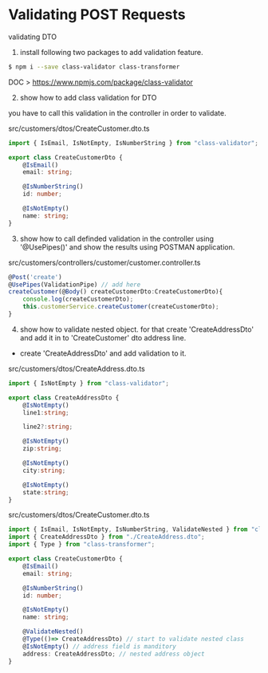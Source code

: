 # Validating POST Requests

validating DTO  

1. install following two packages to add validation feature.   

```bash
$ npm i --save class-validator class-transformer
```

DOC > https://www.npmjs.com/package/class-validator


2. show how to add class validation for DTO   

you have to call this validation in the controller in order to validate.    

src/customers/dtos/CreateCustomer.dto.ts
```ts
import { IsEmail, IsNotEmpty, IsNumberString } from "class-validator";

export class CreateCustomerDto {
    @IsEmail()
    email: string;

    @IsNumberString()
    id: number;

    @IsNotEmpty()
    name: string;
}
```

3. show how to call definded validation in the controller using '@UsePipes()' and show the results using POSTMAN application.    

src/customers/controllers/customer/customer.controller.ts
```ts
@Post('create')
@UsePipes(ValidationPipe) // add here
createCustomer(@Body() createCustomerDto:CreateCustomerDto){
    console.log(createCustomerDto);
    this.customerService.createCustomer(createCustomerDto);
}
```

4. show how to validate nested object. for that create 'CreateAddressDto' and add it in to 'CreateCustomer' dto address line.  

* create 'CreateAddressDto' and add validation to it.    

src/customers/dtos/CreateAddress.dto.ts
```ts
import { IsNotEmpty } from "class-validator";

export class CreateAddressDto {
    @IsNotEmpty()
    line1:string;

    line2?:string;

    @IsNotEmpty()
    zip:string;

    @IsNotEmpty()
    city:string;

    @IsNotEmpty()
    state:string;
}
```

src/customers/dtos/CreateCustomer.dto.ts
```ts
import { IsEmail, IsNotEmpty, IsNumberString, ValidateNested } from "class-validator";
import { CreateAddressDto } from "./CreateAddress.dto";
import { Type } from "class-transformer";

export class CreateCustomerDto {
    @IsEmail()
    email: string;

    @IsNumberString()
    id: number;

    @IsNotEmpty()
    name: string;

    @ValidateNested()
    @Type(()=> CreateAddressDto) // start to validate nested class
    @IsNotEmpty() // address field is manditory 
    address: CreateAddressDto; // nested address object
}
```
